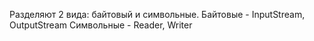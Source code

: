 Разделяют 2 вида: байтовый и символьные.
Байтовые - InputStream, OutputStream
Символьные - Reader, Writer